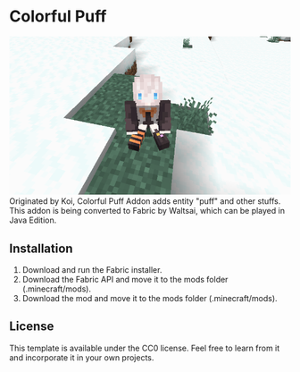 # Colorful Puff

![image](https://github.com/waltsai/colorful_puff/blob/master/image.png)
Originated by Koi, Colorful Puff Addon adds entity "puff" and other stuffs.
This addon is being converted to Fabric by Waltsai, which can be played in Java Edition.

## Installation

1. Download and run the Fabric installer.
2. Download the Fabric API and move it to the mods folder (.minecraft/mods).
3. Download the mod and move it to the mods folder (.minecraft/mods).

## License

This template is available under the CC0 license. Feel free to learn from it and incorporate it in your own projects.
